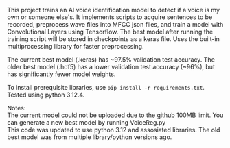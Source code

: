 This project trains an AI voice identification model to detect if a voice is my own or someone else's.
It implements scripts to acquire sentences to be recorded, preprocess wave files into MFCC json files, and train a model with Convolutional Layers using Tensorflow. 
The best model after running the training script will be stored in checkpoints as a keras file. Uses the built-in multiprocessing library for faster preprocessing.


The current best model (.keras) has ~97.5% validation test accuracy. The older best model (.hdf5) has a lower validation test accuracy (~96%), but has significantly fewer model weights.


To install prerequisite libraries, use ``pip install -r requirements.txt``. Tested using python 3.12.4.


Notes:  
The current model could not be uploaded due to the github 100MB limit. You can generate a new best model by running VoiceReg.py  
This code was updated to use python 3.12 and assosiated libraries. The old best model was from multiple library/python versions ago.
